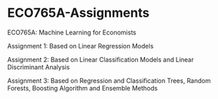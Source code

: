 # ECO765A-Assignments
ECO765A: Machine Learning for Economists

Assignment 1: Based on Linear Regression Models

Assignment 2: Based on Linear Classification Models and Linear Discriminant Analysis

Assignment 3: Based on Regression and Classification Trees, Random Forests, Boosting Algorithm and Ensemble Methods
